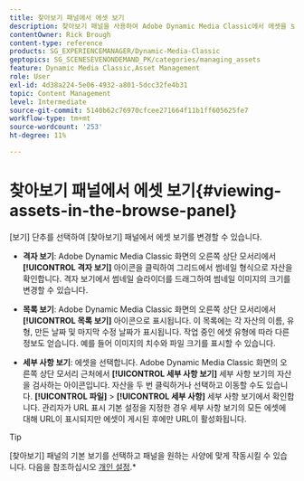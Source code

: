 ```yaml
---
title: 찾아보기 패널에서 에셋 보기
description: 찾아보기 패널을 사용하여 Adobe Dynamic Media Classic에서 에셋을 보는 방법에 대해 알아봅니다.
contentOwner: Rick Brough
content-type: reference
products: SG_EXPERIENCEMANAGER/Dynamic-Media-Classic
geptopics: SG_SCENESEVENONDEMAND_PK/categories/managing_assets
feature: Dynamic Media Classic,Asset Management
role: User
exl-id: 4d38a224-5e06-4932-a801-5dcc32fe4b31
topic: Content Management
level: Intermediate
source-git-commit: 5140b62c76970cfcee271664f11b1ff605625fe7
workflow-type: tm+mt
source-wordcount: '253'
ht-degree: 11%

---
```


# 찾아보기 패널에서 에셋 보기{#viewing-assets-in-the-browse-panel}

[보기] 단추를 선택하여 [찾아보기] 패널에서 에셋 보기를 변경할 수 있습니다.

* **격자 보기**: Adobe Dynamic Media Classic 화면의 오른쪽 상단 모서리에서 **[!UICONTROL 격자 보기]** 아이콘을 클릭하여 그리드에서 썸네일 형식으로 자산을 확인합니다. 격자 보기에서 썸네일 슬라이더를 드래그하여 썸네일 이미지의 크기를 변경할 수 있습니다.

* **목록 보기**: Adobe Dynamic Media Classic 화면의 오른쪽 상단 모서리에서 **[!UICONTROL 목록 보기]** 아이콘으로 표시됩니다. 이 목록에는 각 자산의 이름, 유형, 만든 날짜 및 마지막 수정 날짜가 표시됩니다. 작업 중인 에셋 유형에 따라 다른 정보도 얻습니다. 예를 들어 이미지의 치수와 파일 크기를 표시할 수 있습니다.

* **세부 사항 보기**: 에셋을 선택합니다. Adobe Dynamic Media Classic 화면의 오른쪽 상단 모서리 근처에서 **[!UICONTROL 세부 사항 보기]** 세부 사항 보기의 자산을 검사하는 아이콘입니다. 자산을 두 번 클릭하거나 선택하고 이동할 수도 있습니다. **[!UICONTROL 파일]** > **[!UICONTROL 세부 사항]** 세부 사항 보기에서 확인합니다. 관리자가 URL 표시 기본 설정을 지정한 경우 세부 사항 보기의 모든 에셋에 대해 URL이 표시되지만 에셋이 게시된 후에만 URL이 활성화됩니다.

>[!TIP]
>
>[찾아보기] 패널의 기본 보기를 선택하고 패널을 원하는 사양에 맞게 작동시킬 수 있습니다. 다음을 참조하십시오 [개인 설정](personal-setup.md#personal_setup).*
